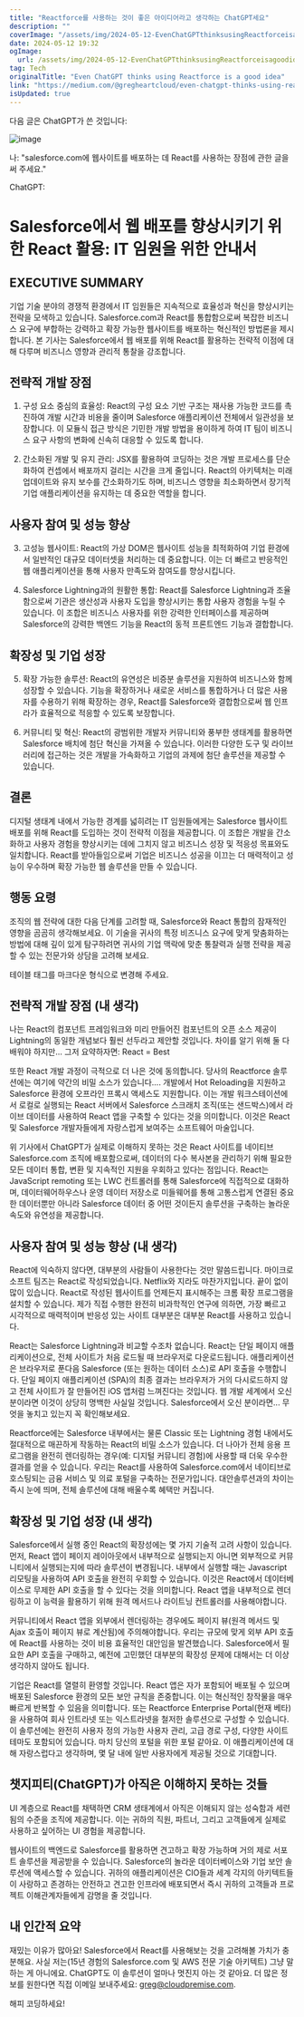 ```yaml
---
title: "Reactforce를 사용하는 것이 좋은 아이디어라고 생각하는 ChatGPT세요"
description: ""
coverImage: "/assets/img/2024-05-12-EvenChatGPTthinksusingReactforceisagoodidea_0.png"
date: 2024-05-12 19:32
ogImage: 
  url: /assets/img/2024-05-12-EvenChatGPTthinksusingReactforceisagoodidea_0.png
tag: Tech
originalTitle: "Even ChatGPT thinks using Reactforce is a good idea"
link: "https://medium.com/@gregheartcloud/even-chatgpt-thinks-using-reactforce-is-a-good-idea-41925c4b3aeb"
isUpdated: true
---
```





다음 글은 ChatGPT가 쓴 것입니다:

![image](/assets/img/2024-05-12-EvenChatGPTthinksusingReactforceisagoodidea_0.png)

나: "salesforce.com에 웹사이트를 배포하는 데 React를 사용하는 장점에 관한 글을 써 주세요."

ChatGPT:



# Salesforce에서 웹 배포를 향상시키기 위한 React 활용: IT 임원을 위한 안내서

## EXECUTIVE SUMMARY

기업 기술 분야의 경쟁적 환경에서 IT 임원들은 지속적으로 효율성과 혁신을 향상시키는 전략을 모색하고 있습니다. Salesforce.com과 React를 통합함으로써 복잡한 비즈니스 요구에 부합하는 강력하고 확장 가능한 웹사이트를 배포하는 혁신적인 방법론을 제시합니다. 본 기사는 Salesforce에서 웹 배포를 위해 React를 활용하는 전략적 이점에 대해 다루며 비즈니스 영향과 관리적 통찰을 강조합니다.

## 전략적 개발 장점



1. 구성 요소 중심의 효율성: React의 구성 요소 기반 구조는 재사용 가능한 코드를 촉진하여 개발 시간과 비용을 줄이며 Salesforce 애플리케이션 전체에서 일관성을 보장합니다. 이 모듈식 접근 방식은 기민한 개발 방법을 용이하게 하여 IT 팀이 비즈니스 요구 사항의 변화에 신속히 대응할 수 있도록 합니다.

2. 간소화된 개발 및 유지 관리: JSX를 활용하여 코딩하는 것은 개발 프로세스를 단순화하여 컨셉에서 배포까지 걸리는 시간을 크게 줄입니다. React의 아키텍처는 미래 업데이트와 유지 보수를 간소화하기도 하며, 비즈니스 영향을 최소화하면서 장기적 기업 애플리케이션을 유지하는 데 중요한 역할을 합니다.

## 사용자 참여 및 성능 향상

3. 고성능 웹사이트: React의 가상 DOM은 웹사이트 성능을 최적화하여 기업 환경에서 일반적인 대규모 데이터셋을 처리하는 데 중요합니다. 이는 더 빠르고 반응적인 웹 애플리케이션을 통해 사용자 만족도와 참여도를 향상시킵니다.



4. Salesforce Lightning과의 원활한 통합: React를 Salesforce Lightning과 조율함으로써 기관은 생산성과 사용자 도입을 향상시키는 통합 사용자 경험을 누릴 수 있습니다. 이 조합은 비즈니스 사용자를 위한 강력한 인터페이스를 제공하며 Salesforce의 강력한 백엔드 기능을 React의 동적 프론트엔드 기능과 결합합니다.

## 확장성 및 기업 성장

5. 확장 가능한 솔루션: React의 유연성은 비증분 솔루션을 지원하여 비즈니스와 함께 성장할 수 있습니다. 기능을 확장하거나 새로운 서비스를 통합하거나 더 많은 사용자를 수용하기 위해 확장하는 경우, React를 Salesforce와 결합함으로써 웹 인프라가 효율적으로 적응할 수 있도록 보장합니다.

6. 커뮤니티 및 혁신: React의 광범위한 개발자 커뮤니티와 풍부한 생태계를 활용하면 Salesforce 배치에 첨단 혁신을 가져올 수 있습니다. 이러한 다양한 도구 및 라이브러리에 접근하는 것은 개발을 가속화하고 기업의 과제에 첨단 솔루션을 제공할 수 있습니다.



## 결론

디지털 생태계 내에서 가능한 경계를 넓히려는 IT 임원들에게는 Salesforce 웹사이트 배포를 위해 React를 도입하는 것이 전략적 이점을 제공합니다. 이 조합은 개발을 간소화하고 사용자 경험을 향상시키는 데에 그치지 않고 비즈니스 성장 및 적응성 목표와도 일치합니다. React를 받아들임으로써 기업은 비즈니스 성공을 이끄는 더 매력적이고 성능이 우수하며 확장 가능한 웹 솔루션을 만들 수 있습니다.

## 행동 요령

조직의 웹 전략에 대한 다음 단계를 고려할 때, Salesforce와 React 통합의 잠재적인 영향을 곰곰히 생각해보세요. 이 기술을 귀사의 특정 비즈니스 요구에 맞게 맞춤화하는 방법에 대해 깊이 있게 탐구하려면 귀사의 기업 맥락에 맞춘 통찰력과 실행 전략을 제공할 수 있는 전문가와 상담을 고려해 보세요.



테이블 태그를 마크다운 형식으로 변경해 주세요.



## 전략적 개발 장점 (내 생각)

나는 React의 컴포넌트 프레임워크와 미리 만들어진 컴포넌트의 오픈 소스 제공이 Lightning의 동일한 개념보다 훨씬 선두라고 제안할 것입니다. 차이를 알기 위해 둘 다 배워야 하지만... 그저 요약하자면: React = Best

또한 React 개발 과정이 극적으로 더 나은 것에 동의합니다. 당사의 Reactforce 솔루션에는 여기에 약간의 비밀 소스가 있습니다.... 개발에서 Hot Reloading을 지원하고 Salesforce 환경에 오프라인 프록시 액세스도 지원합니다. 이는 개발 워크스테이션에서 로컬로 실행되는 React 서버에서 Salesforce 스크래치 조직(또는 샌드박스)에서 라이브 데이터를 사용하여 React 앱을 구축할 수 있다는 것을 의미합니다. 이것은 React 및 Salesforce 개발자들에게 자랑스럽게 보여주는 소프트웨어 마술입니다.

위 기사에서 ChatGPT가 실제로 이해하지 못하는 것은 React 사이트를 네이티브 Salesforce.com 조직에 배포함으로써, 데이터의 다수 복사본을 관리하기 위해 필요한 모든 데이터 통합, 변환 및 지속적인 지원을 우회하고 있다는 점입니다. React는 JavaScript remoting 또는 LWC 컨트롤러를 통해 Salesforce에 직접적으로 대화하며, 데이터웨어하우스나 운영 데이터 저장소로 미들웨어를 통해 고통스럽게 연결된 중요한 데이터뿐만 아니라 Salesforce 데이터 중 어떤 것이든지 솔루션을 구축하는 놀라운 속도와 유연성을 제공합니다.



## 사용자 참여 및 성능 향상 (내 생각)

React에 익숙하지 않다면, 대부분의 사람들이 사용한다는 것만 말씀드립니다. 마이크로소프트 팀즈는 React로 작성되었습니다. Netflix와 지라도 마찬가지입니다. 끝이 없이 많이 있습니다. React로 작성된 웹사이트를 언제든지 표시해주는 크롬 확장 프로그램을 설치할 수 있습니다. 제가 직접 수행한 완전히 비과학적인 연구에 의하면, 가장 빠르고 시각적으로 매력적이며 반응성 있는 사이트 대부분은 대부분 React를 사용하고 있습니다.

React는 Salesforce Lightning과 비교할 수조차 없습니다. React는 단일 페이지 애플리케이션으로, 전체 사이트가 처음 로드될 때 브라우저로 다운로드됩니다. 애플리케이션은 브라우저로 푼다음 Salesforce (또는 원하는 데이터 소스)로 API 호출을 수행합니다. 단일 페이지 애플리케이션 (SPA)의 최종 결과는 브라우저가 거의 다시로드하지 않고 전체 사이트가 잘 만들어진 iOS 앱처럼 느껴진다는 것입니다. 웹 개발 세계에서 오신 분이라면 이것이 상당히 명백한 사실일 것입니다. Salesforce에서 오신 분이라면... 무엇을 놓치고 있는지 꼭 확인해보세요.

Reactforce에는 Salesforce 내부에서는 물론 Classic 또는 Lightning 경험 내에서도 절대적으로 매끈하게 작동하는 React의 비밀 소스가 있습니다. 더 나아가 전체 응용 프로그램을 완전히 렌더링하는 경우(예: 디지털 커뮤니티 경험)에 사용할 때 더욱 우수한 결과를 얻을 수 있습니다. 우리는 React를 사용하여 Salesforce.com에서 네이티브로 호스팅되는 금융 서비스 및 의료 포털을 구축하는 전문가입니다. 대안솔루션과의 차이는 즉시 눈에 띄며, 전체 솔루션에 대해 배울수록 혜택만 커집니다.



## 확장성 및 기업 성장 (내 생각)

Salesforce에서 실행 중인 React의 확장성에는 몇 가지 기술적 고려 사항이 있습니다. 먼저, React 앱이 페이지 레이아웃에서 내부적으로 실행되는지 아니면 외부적으로 커뮤니티에서 실행되는지에 따라 솔루션이 변경됩니다. 내부에서 실행할 때는 Javascript 리모팅을 사용하여 API 호출을 완전히 우회할 수 있습니다. 이것은 React에서 데이터베이스로 무제한 API 호출을 할 수 있다는 것을 의미합니다. React 앱을 내부적으로 렌더링하고 이 능력을 활용하기 위해 원격 메서드나 라이트닝 컨트롤러를 사용해야합니다.

커뮤니티에서 React 앱을 외부에서 렌더링하는 경우에도 페이지 뷰(원격 메서드 및 Ajax 호출이 페이지 뷰로 계산됨)에 주의해야합니다. 우리는 규모에 맞게 외부 API 호출에 React를 사용하는 것이 비용 효율적인 대안임을 발견했습니다. Salesforce에서 필요한 API 호출을 구매하고, 예전에 고민했던 대부분의 확장성 문제에 대해서는 더 이상 생각하지 않아도 됩니다.

기업은 React를 열렬히 환영할 것입니다. React 앱은 자가 포함되어 배포될 수 있으며 배포된 Salesforce 환경의 모든 보안 규칙을 존중합니다. 이는 혁신적인 창작물을 매우 빠르게 반복할 수 있음을 의미합니다. 또는 Reactforce Enterprise Portal(현재 베타)을 사용하여 회사 인트라넷 또는 익스트라넷을 철저한 솔루션으로 구성할 수 있습니다. 이 솔루션에는 완전히 사용자 정의 가능한 사용자 관리, 고급 경로 구성, 다양한 사이트 테마도 포함되어 있습니다. 마치 당신의 포털을 위한 포털 같아요. 이 애플리케이션에 대해 자랑스럽다고 생각하며, 몇 달 내에 일반 사용자에게 제공될 것으로 기대합니다.



## 챗지피티(ChatGPT)가 아직은 이해하지 못하는 것들

UI 계층으로 React를 채택하면 CRM 생태계에서 아직은 이해되지 않는 성숙함과 세련됨의 수준을 조직에 제공합니다. 이는 귀하의 직원, 파트너, 그리고 고객들에게 실제로 사용하고 싶어하는 UI 경험을 제공합니다.

웹사이트의 백엔드로 Salesforce를 활용하면 견고하고 확장 가능하며 거의 제로 서포트 솔루션을 제공받을 수 있습니다. Salesforce의 놀라운 데이터베이스와 기업 보안 솔루션에 액세스할 수 있습니다. 귀하의 애플리케이션은 CIO들과 세계 각지의 아키텍트들이 사랑하고 존경하는 안전하고 견고한 인프라에 배포되면서 즉시 귀하의 고객들과 프로젝트 이해관계자들에게 감명을 줄 것입니다.

## 내 인간적 요약



재밌는 이유가 많아요! Salesforce에서 React를 사용해보는 것을 고려해볼 가치가 충분해요. 사실 저는(15년 경험의 Salesforce.com 및 AWS 전문 기술 아키텍트) 그냥 말하는 게 아니에요. ChatGPT도 이 솔루션이 얼마나 멋진지 아는 것 같아요. 더 많은 정보를 원한다면 직접 이메일 보내주세요: greg@cloudpremise.com.

해피 코딩하세요!